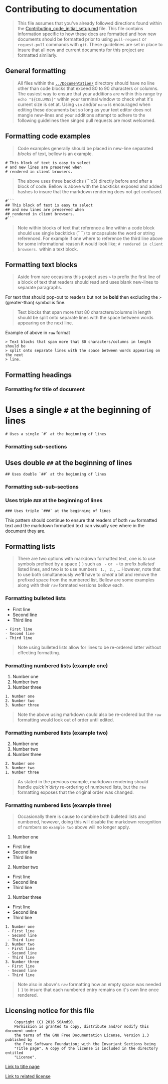 # Contributing to documentation

> This file assumes that you've already followed directions found within
> the [Contributing_code_initial_setup.md](Contributing_code_initial_setup.md)
> file. This file contains information specific to how these docs are formatted
> and how new documents should be formatted prior to using `pull-request` or
> `request-pull` commands with `git`. These guidelines are set in place to
> insure that all new and current documents for this project are formatted
> similarly.

## General formatting

> All files within the [`../Documentation/`](../Documentation/) directory should
> have no line other than code blocks that exceed 80 to 90 characters or columns.
> The easiest way to ensure that your additions are within this range try
> `echo "${COLUMNS}"` within your terminal window to check what it's current size
> is set at. Using `vim` and/or `nano` is encouraged when editing these documents
> but so long as your text editor does not mangle new-lines and your additions
> attempt to adhere to the following guidelines then singed pull requests are
> most welcomed.

## Formatting code examples

> Code examples generally should be placed in new-line separated *blocks* of
> text, bellow is an example.

```
# This block of text is easy to select
# and new lines are preserved when
# rendered in client browsers.
```

> The above uses three backticks (```x3) directly before and after a block of
> code. Bellow is above with the backticks exposed and added hashes to insure
> that the markdown rendering does not get confused.

```
#```
## This block of text is easy to select
## and new lines are preserved when
## rendered in client browsers.
#```
```

> Note within blocks of text that reference a line within a code block should
> use single backticks (````) to encapsulate the word or string referenced. For
> example if one where to reference the third line above for some informational
> reason it would look like; `# rendered in client browsers.` within a text block.

## Formatting text blocks

> Aside from rare occasions this project uses `>` to prefix the first line of
> a block of text that readers should read and uses blank new-lines to separate
> paragraphs.

For text that should pop-out to readers but not be **bold** then excluding the
 `>` (greater-than) symbol is fine.

> Text blocks that span more that 80 characters/columns in length  should be
> split onto separate lines with the space between words appearing on the next
> line.

Example of above in `raw` format

```
> Text blocks that span more that 80 characters/columns in length  should be
> split onto separate lines with the space between words appearing on the next
> line.
```

## Formatting headings

### Formatting for title of document

# Uses a single `#` at the beginning of lines

```
# Uses a single `#` at the beginning of lines
```

### Formatting sub-sections

## Uses double `##` at the beginning of lines

```
## Uses double `##` at the beginning of lines
```

### Formatting sub-sub-sections

### Uses triple `###` at the beginning of lines

```
### Uses triple `###` at the beginning of lines
```

This pattern should continue to ensure that readers of both `raw` formatted text
 and the markdown formatted text can visually see where in the document they are.

## Formatting lists

> There are two options with markdown formatted text, one is to use symbols
> prefixed by a space (` `) such as ` -` or ` +` to prefix *bulleted* listed
> lines, and two is to use numbers ` 1.`, ` 2.`, ... However, note that to use
> both simultaneously we'll have to *cheat* a bit and remove the prefixed space
> from the numbered list. Bellow are some examples along with their `raw`
> formated versions bellow each.

### Formatting bulleted lists

- First line
- Second line
- Third line

```
- First line
- Second line
- Third line
```

> Note using bulleted lists allow for lines to be re-ordered latter without
> effecting formatting.

### Formatting numbered lists (example one)

1. Number one
2. Number two
3. Number three

```
1. Number one
2. Number two
3. Number three
```

> Note the above using markdown could also be re-ordered but the `raw`
> formatting would look out of order until edited.

### Formatting numbered lists (example two)

2. Number one
3. Number two
1. Number three

```
2. Number one
3. Number two
1. Number three
```

> As stated in the previous example, markdown rendering should handle
> *quick'n'dirty* re-ordering of numbered lists, but the `raw` formatting exposes
> that the original order was changed.

### Formatting numbered lists (example three)

> Occasionally there is cause to combine both bulleted lists and numbered,
> however, doing this will disable the markdown recognition of numbers so
> `example two` above will no longer apply.

1. Number one
 - First line
 - Second line
 - Third line
2. Number two
 - First line
 - Second line
 - Third line
3. Number three
 - First line
 - Second line
 - Third line

```
1. Number one
 - First line
 - Second line
 - Third line
2. Number two
 - First line
 - Second line
 - Third line
3. Number three
 - First line
 - Second line
 - Third line
```

> Note also in above's `raw` formatting how an empty space was needed (` `)
> to insure that each numbered entry remains on it's own line once rendered.

## Licensing notice for this file

```
    Copyright (C) 2016 S0AndS0.
    Permission is granted to copy, distribute and/or modify this document under
    the terms of the GNU Free Documentation License, Version 1.3 published by
    the Free Software Foundation; with the Invariant Sections being
    "Title page". A copy of the license is included in the directory entitled
    "License".
```

[Link to title page](Contributing_Financially.md)

[Link to related license](../Licenses/GNU_FDLv1.3_Documentation.md)
